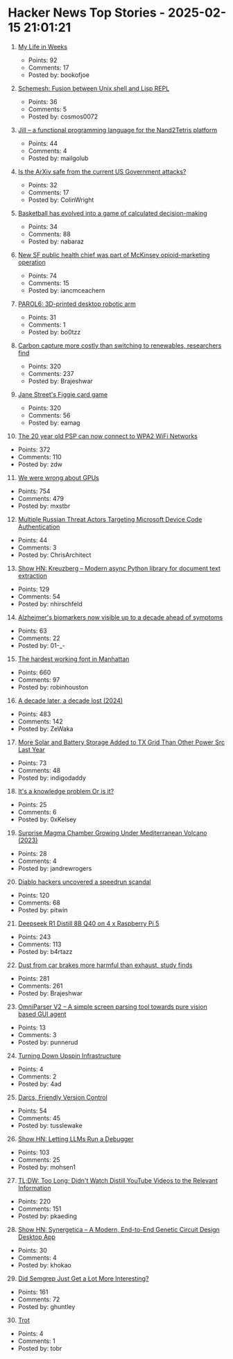 # Hacker News Top Stories - 2025-02-15 21:01:21

1. [My Life in Weeks](https://weeks.ginatrapani.org/)
   - Points: 92
   - Comments: 17
   - Posted by: bookofjoe

2. [Schemesh: Fusion between Unix shell and Lisp REPL](https://github.com/cosmos72/schemesh)
   - Points: 36
   - Comments: 5
   - Posted by: cosmos0072

3. [Jill – a functional programming language for the Nand2Tetris platform](https://github.com/mpatajac/jillc)
   - Points: 44
   - Comments: 4
   - Posted by: mailgolub

4. [Is the ArXiv safe from the current US Government attacks?](https://mathstodon.xyz/@MartinEscardo/114009071233958003)
   - Points: 32
   - Comments: 17
   - Posted by: ColinWright

5. [Basketball has evolved into a game of calculated decision-making](https://nabraj.com/blog/basketball-solved-sport/)
   - Points: 34
   - Comments: 88
   - Posted by: nabaraz

6. [New SF public health chief was part of McKinsey opioid-marketing operation](https://sfstandard.com/2025/02/14/san-francisco-department-public-health-daniel-tsai-opioids-mckinsey/)
   - Points: 74
   - Comments: 15
   - Posted by: iancmceachern

7. [PAROL6: 3D-printed desktop robotic arm](https://source-robotics.github.io/PAROL-docs/)
   - Points: 31
   - Comments: 1
   - Posted by: bo0tzz

8. [Carbon capture more costly than switching to renewables, researchers find](https://techxplore.com/news/2025-02-carbon-capture-renewables.html)
   - Points: 320
   - Comments: 237
   - Posted by: Brajeshwar

9. [Jane Street's Figgie card game](https://www.figgie.com/)
   - Points: 320
   - Comments: 56
   - Posted by: eamag

10. [The 20 year old PSP can now connect to WPA2 WiFi Networks](https://wololo.net/2025/02/14/the-20-year-old-psp-can-now-connect-to-wpa2-wifi-networks/)
   - Points: 372
   - Comments: 110
   - Posted by: zdw

11. [We were wrong about GPUs](https://fly.io/blog/wrong-about-gpu/)
   - Points: 754
   - Comments: 479
   - Posted by: mxstbr

12. [Multiple Russian Threat Actors Targeting Microsoft Device Code Authentication](https://www.volexity.com/blog/2025/02/13/multiple-russian-threat-actors-targeting-microsoft-device-code-authentication/)
   - Points: 44
   - Comments: 3
   - Posted by: ChrisArchitect

13. [Show HN: Kreuzberg – Modern async Python library for document text extraction](https://github.com/Goldziher/kreuzberg)
   - Points: 129
   - Comments: 54
   - Posted by: nhirschfeld

14. [Alzheimer's biomarkers now visible up to a decade ahead of symptoms](https://newatlas.com/brain/alzheimers-dementia/alzheimers-biomarkers-visible-decade-before-symptoms/)
   - Points: 63
   - Comments: 22
   - Posted by: 01-_-

15. [The hardest working font in Manhattan](https://aresluna.org/the-hardest-working-font-in-manhattan/)
   - Points: 660
   - Comments: 97
   - Posted by: robinhouston

16. [A decade later, a decade lost (2024)](https://meyerweb.com/eric/thoughts/2024/06/07/a-decade-later-a-decade-lost/)
   - Points: 483
   - Comments: 142
   - Posted by: ZeWaka

17. [More Solar and Battery Storage Added to TX Grid Than Other Power Src Last Year](https://insideclimatenews.org/news/10022025/solar-battery-storage-texas-grid/)
   - Points: 73
   - Comments: 48
   - Posted by: indigodaddy

18. [It's a knowledge problem Or is it?](https://josvisser.substack.com/p/its-a-knowledge-problem-or-is-it)
   - Points: 25
   - Comments: 6
   - Posted by: 0xKelsey

19. [Surprise Magma Chamber Growing Under Mediterranean Volcano (2023)](https://news.agu.org/press-release/surprise-magma-chamber-growing-under-mediterranean-volcano/)
   - Points: 28
   - Comments: 4
   - Posted by: jandrewrogers

20. [Diablo hackers uncovered a speedrun scandal](https://arstechnica.com/gaming/2025/02/the-diablo-hackers-that-debunked-a-record-speedrun/)
   - Points: 120
   - Comments: 68
   - Posted by: pitwin

21. [Deepseek R1 Distill 8B Q40 on 4 x Raspberry Pi 5](https://github.com/b4rtaz/distributed-llama/discussions/162)
   - Points: 243
   - Comments: 113
   - Posted by: b4rtazz

22. [Dust from car brakes more harmful than exhaust, study finds](https://e360.yale.edu/digest/brake-pads-lung-damage-study)
   - Points: 281
   - Comments: 261
   - Posted by: Brajeshwar

23. [OmniParser V2 – A simple screen parsing tool towards pure vision based GUI agent](https://github.com/microsoft/OmniParser)
   - Points: 13
   - Comments: 3
   - Posted by: punnerud

24. [Turning Down Upspin Infrastructure](https://groups.google.com/g/upspin/c/Whma_O-iexM/m/lSConHZ5DwAJ)
   - Points: 4
   - Comments: 2
   - Posted by: 4ad

25. [Darcs, Friendly Version Control](https://darcsbook.acmelabs.space/)
   - Points: 54
   - Comments: 45
   - Posted by: tusslewake

26. [Show HN: Letting LLMs Run a Debugger](https://github.com/mohsen1/llm-debugger-vscode-extension)
   - Points: 103
   - Comments: 25
   - Posted by: mohsen1

27. [TL;DW: Too Long; Didn't Watch Distill YouTube Videos to the Relevant Information](https://tldw.tube/)
   - Points: 220
   - Comments: 151
   - Posted by: pkaeding

28. [Show HN: Synergetica – A Modern, End-to-End Genetic Circuit Design Desktop App](https://github.com/khokao/synergetica)
   - Points: 30
   - Comments: 4
   - Posted by: khokao

29. [Did Semgrep Just Get a Lot More Interesting?](https://fly.io/blog/semgrep-but-for-real-now/)
   - Points: 161
   - Comments: 72
   - Posted by: ghuntley

30. [Trot](https://robinrendle.com/notes/trot/)
   - Points: 4
   - Comments: 1
   - Posted by: tobr

